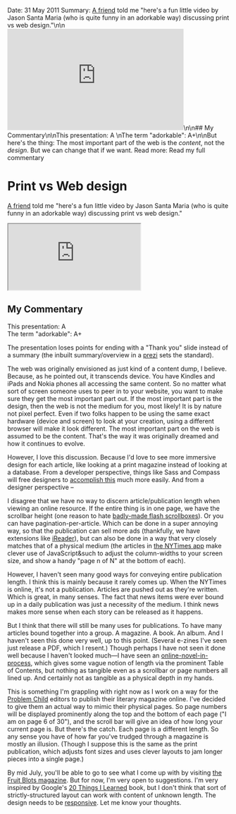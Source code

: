Date: 31 May 2011
Summary: [A friend](http://twitter.com/#!/swati_p) told me "here's a fun little video by Jason Santa Maria (who is quite funny in an adorkable way) discussing print vs web design."\n\n<iframe src="http://player.vimeo.com/video/4394152?title=0&amp;byline=0&amp;portrait=0" width="400" height="230" frameborder="0"> </iframe>\n\n## My Commentary\n\nThis presentation: A  \nThe term "adorkable": A+\n\nBut here's the thing: The most important part of the web is the _content_, not the _design_. But we can change that if we want.
Read more: Read my full commentary

# Print vs Web design

[A friend][1] told me "here's a fun little video by Jason Santa
Maria (who is quite funny in an adorkable way) discussing print vs
web design."

<iframe
  src="http://player.vimeo.com/video/4394152?title=0&amp;byline=0&amp;portrait=0"
  class="media">
</iframe>

## My Commentary

This presentation: A  
The term "adorkable": A+

The presentation loses points for ending with a "Thank you"
slide instead of a summary (the inbuilt summary/overview in
a [prezi][2] sets the standard).

The web was originally envisioned as just kind of a content
dump, I believe. Because, as he pointed out, it transcends
device. You have Kindles and iPads and Nokia phones all
accessing the same content. So no matter what sort of screen
someone uses to peer in to your website, you want to make sure
they get the most important part out. If the most important
part is the design, then the web is not the medium for you,
most likely! It is by nature not pixel perfect. Even if two
folks happen to be using the same exact hardware (device and
screen) to look at your creation, using a different browser
will make it look different. The most important part on the
web is assumed to be the content. That's the way it was
originally dreamed and how it continues to evolve.

However, I love this discussion. Because I'd love to see more
immersive design for each article, like looking at a print
magazine instead of looking at a database. From a developer
perspective, things like Sass and Compass will free designers
to [accomplish this][3] much more easily. And from a designer
perspective –

I disagree that we have no way to discern article/publication
length when viewing an online resource. If the entire thing is
in one page, we have the scrollbar height (one reason to hate
[badly-made flash scrollboxes][4]). Or you can have
pagination-per-article. Which can be done in a super annoying
way, so that the publication can sell more ads (thankfully, we
have extensions like [iReader][5]), but can also be done in a way
that very closely matches that of a physical medium (the articles
in [the NYTimes app][6] make clever use of JavaScript&such to adjust
the column-widths to your screen size, and show a handy "page n
of N" at the bottom of each).

However, I haven't seen many good ways for conveying entire
publication length. I think this is mainly because it rarely
comes up. When the NYTimes is online, it's not a publication.
Articles are pushed out as they're written. Which is great, in
many senses. The fact that news items were ever bound up in a
daily publication was just a necessity of the medium. I think
news makes more sense when each story can be released as it
happens.

But I think that there will still be many uses for publications. To
have many articles bound together into a group. A magazine. A book.
An album. And I haven't seen this done very well, up to this point.
(Several e-zines I've seen just release a PDF, which I resent.)
Though perhaps I have not seen it done well because I haven't looked
much—I have seen an [online-novel-in-process][7], which gives some vague
notion of length via the prominent Table of Contents, but nothing as
tangible even as a scrollbar or page numbers all lined up. And
certainly not as tangible as a physical depth in my hands.

This is something I'm grappling with right now as I work on a way
for the [Problem Child][8] editors to publish their literary magazine
online. I've decided to give them an actual way to mimic their
physical pages. So page numbers will be displayed prominently along
the top and the bottom of each page ("I am on page 6 of 30"), and
the scroll bar will give an idea of how long your current page is.
But there's the catch. Each page is a different length. So any sense
you have of how far you've trudged through a magazine is mostly an
illusion. (Though I suppose this is the same as the print
publication, which adjusts font sizes and uses clever layouts to jam
longer pieces into a single page.)

By mid July, you'll be able to go to see what I come up with by
visiting [the Fruit Blots magazine][9]. But for now, I'm very open
to suggestions. I'm very inspired by Google's [20 Things I Learned][10]
book, but I don't think that sort of strictly-structured layout can
work with content of unknown length. The design needs to be
[responsive][11]. Let me know your thoughts.

  [1]: http://twitter.com/#!/swati_p
  [2]: http://prezi.com/
  [3]: http://blog.peepcode.com/tutorials/2010/about-this-blog
  [4]: http://www.goplayyoga.com/#!schedule-and-rates
  [5]: https://chrome.google.com/webstore/detail/ppelffpjgkifjfgnbaaldcehkpajlmbc?hl=en-US
  [6]: https://chrome.google.com/webstore/detail/ecmphppfkcfflgglcokcbdkofpfegoel?hl=en-US
  [7]: http://www.greengreenmud.com/
  [8]: http://problemchildmag.com/
  [9]: http://problemchildmag.com/magazines
  [10]: http://www.20thingsilearned.com/
  [11]: http://www.alistapart.com/articles/responsive-web-design/
